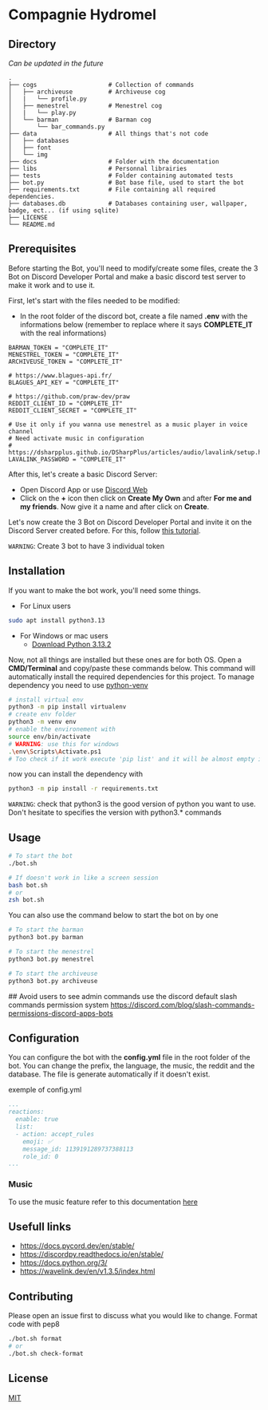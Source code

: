 # Compagnie Hydromel

## Directory

*Can be updated in the future*

```
.
├── cogs                    # Collection of commands
│   ├── archiveuse          # Archiveuse cog
│   |   └── profile.py
│   ├── menestrel           # Menestrel cog 
│   |   └── play.py
│   └── barman              # Barman cog
│       └── bar_commands.py
├── data                    # All things that's not code
│   ├── databases
│   ├── font
│   └── img
├── docs                    # Folder with the documentation
├── libs                    # Personnal librairies
├── tests                   # Folder containing automated tests
├── bot.py                  # Bot base file, used to start the bot
├── requirements.txt        # File containing all required dependencies.
├── databases.db            # Databases containing user, wallpaper, badge, ect... (if using sqlite)
├── LICENSE
└── README.md
```

## Prerequisites

Before starting the Bot, you'll need to modify/create some files, create the 3 Bot on Discord Developer Portal and make a basic discord test server to make it work and to use it.

First, let's start with the files needed to be modified:
- In the root folder of the discord bot, create a file named **.env** with the informations below (remember to replace where it says **COMPLETE_IT** with the real informations)
```env
BARMAN_TOKEN = "COMPLETE_IT"
MENESTREL_TOKEN = "COMPLETE_IT"
ARCHIVEUSE_TOKEN = "COMPLETE_IT"

# https://www.blagues-api.fr/
BLAGUES_API_KEY = "COMPLETE_IT"

# https://github.com/praw-dev/praw
REDDIT_CLIENT_ID = "COMPLETE_IT"
REDDIT_CLIENT_SECRET = "COMPLETE_IT"

# Use it only if you wanna use menestrel as a music player in voice channel
# Need activate music in configuration
# https://dsharpplus.github.io/DSharpPlus/articles/audio/lavalink/setup.html
LAVALINK_PASSWORD = "COMPLETE_IT"
```

After this, let's create a basic Discord Server:
- Open Discord App or use [Discord Web](https://discord.com/app)
- Click on the **+** icon then click on **Create My Own** and after **For me and my friends**. Now give it a name and after click on **Create**.

Let's now create the 3 Bot on Discord Developer Portal and invite it on the Discord Server created before. For this, follow [this tutorial](https://docs.pycord.dev/en/stable/discord.html).

`WARNING`: Create 3 bot to have 3 individual token

## Installation

If you want to make the bot work, you'll need some things.

- For Linux users
```bash
sudo apt install python3.13
```

- For Windows or mac users
  - [Download Python 3.13.2](https://www.python.org/downloads/release/python-3132/)

Now, not all things are installed but these ones are for both OS. Open a **CMD/Terminal** and copy/paste these commands below. This command will automatically install the required dependencies for this project.
To manage dependency you need to use [python-venv](https://packaging.python.org/en/latest/guides/installing-using-pip-and-virtual-environments/)
```bash
# install virtual env
python3 -m pip install virtualenv 
# create env folder
python3 -m venv env 
# enable the environement with
source env/bin/activate
# WARNING: use this for windows
.\env\Scripts\Activate.ps1
# Too check if it work execute 'pip list' and it will be almost empty if you were already owning some python package or not
```
now you can install the dependency with
```bash
python3 -m pip install -r requirements.txt
```

`WARNING`: check that python3 is the good version of python you want to use. Don't hesitate to specifies the version with python3.* commands

## Usage
```bash
# To start the bot
./bot.sh

# If doesn't work in like a screen session
bash bot.sh
# or 
zsh bot.sh
```

You can also use the command below to start the bot on by one
```bash
# To start the barman
python3 bot.py barman

# To start the menestrel
python3 bot.py menestrel

# To start the archiveuse
python3 bot.py archiveuse
```

## Avoid users to see admin commands 
use the discord default slash commands permission system
https://discord.com/blog/slash-commands-permissions-discord-apps-bots

## Configuration
You can configure the bot with the **config.yml** file in the root folder of the bot. You can change the prefix, the language, the music, the reddit and the database. The file is generate automatically if it doesn't exist.

exemple of config.yml
```yaml
...
reactions:
  enable: true
  list:
  - action: accept_rules
    emoji: ✅
    message_id: 1139191289737388113
    role_id: 0
...
```

### Music

To use the music feature refer to this documentation [here](https://github.com/Compagnie-Hydromel/CompagnieHydromel/wiki/Lavalink-server-integration)

## Usefull links
- https://docs.pycord.dev/en/stable/
- https://discordpy.readthedocs.io/en/stable/
- https://docs.python.org/3/
- https://wavelink.dev/en/v1.3.5/index.html

## Contributing
Please open an issue first to discuss what you would like to change.
Format code with pep8 
```bash
./bot.sh format
# or
./bot.sh check-format
```

## License
[MIT](LICENSE)
